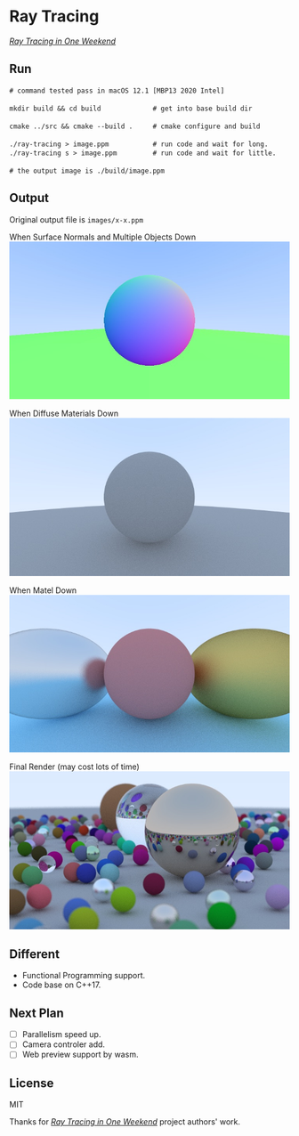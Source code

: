# Ray Tracing

[_Ray Tracing in One Weekend_](https://raytracing.github.io/books/RayTracingInOneWeekend.html)

## Run

```shell
# command tested pass in macOS 12.1 [MBP13 2020 Intel]

mkdir build && cd build             # get into base build dir

cmake ../src && cmake --build .     # cmake configure and build

./ray-tracing > image.ppm           # run code and wait for long.
./ray-tracing s > image.ppm         # run code and wait for little.

# the output image is ./build/image.ppm
```

## Output

Original output file is `images/x-x.ppm`

When Surface Normals and Multiple Objects Down
![](images/1-6.jpeg)

When Diffuse Materials Down
![](images/1-8.jpeg)

When Matel Down
![](images/1-9.jpeg)

Final Render (may cost lots of time)
![](images/1-13.jpeg)

## Different

- Functional Programming support.
- Code base on C++17.

## Next Plan

- [ ] Parallelism speed up.
- [ ] Camera controler add.
- [ ] Web preview support by wasm.

## License

MIT

Thanks for [_Ray Tracing in One Weekend_](https://raytracing.github.io/books/RayTracingInOneWeekend.html) project authors' work.

